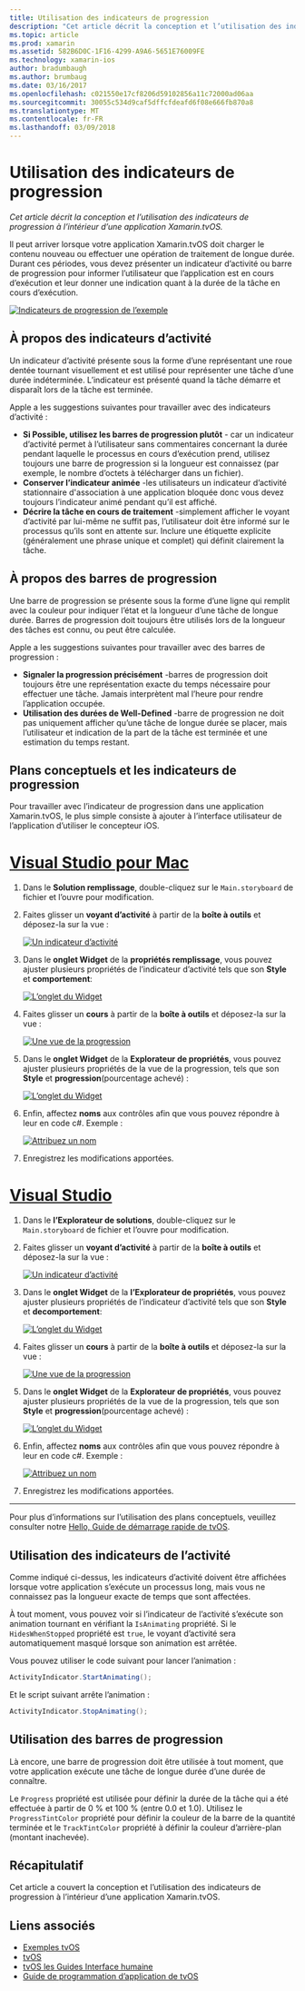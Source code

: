 ```yaml
---
title: Utilisation des indicateurs de progression
description: "Cet article décrit la conception et l’utilisation des indicateurs de progression à l’intérieur d’une application Xamarin.tvOS."
ms.topic: article
ms.prod: xamarin
ms.assetid: 582B6D0C-1F16-4299-A9A6-5651E76009FE
ms.technology: xamarin-ios
author: bradumbaugh
ms.author: brumbaug
ms.date: 03/16/2017
ms.openlocfilehash: c021550e17cf8206d59102856a11c72000ad06aa
ms.sourcegitcommit: 30055c534d9caf5dffcfdeafd6f08e666fb870a8
ms.translationtype: MT
ms.contentlocale: fr-FR
ms.lasthandoff: 03/09/2018
---
```

# <a name="working-with-progress-indicators"></a>Utilisation des indicateurs de progression

_Cet article décrit la conception et l’utilisation des indicateurs de progression à l’intérieur d’une application Xamarin.tvOS._


Il peut arriver lorsque votre application Xamarin.tvOS doit charger le contenu nouveau ou effectuer une opération de traitement de longue durée. Durant ces périodes, vous devez présenter un indicateur d’activité ou barre de progression pour informer l’utilisateur que l’application est en cours d’exécution et leur donner une indication quant à la durée de la tâche en cours d’exécution.

[![](progress-indicators-images/intro01.png "Indicateurs de progression de l’exemple")](progress-indicators-images/intro01.png#lightbox)

<a name="About-Activity-Indicators" />

## <a name="about-activity-indicators"></a>À propos des indicateurs d’activité

Un indicateur d’activité présente sous la forme d’une représentant une roue dentée tournant visuellement et est utilisé pour représenter une tâche d’une durée indéterminée. L’indicateur est présenté quand la tâche démarre et disparaît lors de la tâche est terminée.

Apple a les suggestions suivantes pour travailler avec des indicateurs d’activité :

- **Si Possible, utilisez les barres de progression plutôt** - car un indicateur d’activité permet à l’utilisateur sans commentaires concernant la durée pendant laquelle le processus en cours d’exécution prend, utilisez toujours une barre de progression si la longueur est connaissez (par exemple, le nombre d’octets à télécharger dans un fichier).
- **Conserver l’indicateur animée** -les utilisateurs un indicateur d’activité stationnaire d'association à une application bloquée donc vous devez toujours l’indicateur animé pendant qu’il est affiché.
- **Décrire la tâche en cours de traitement** -simplement afficher le voyant d’activité par lui-même ne suffit pas, l’utilisateur doit être informé sur le processus qu’ils sont en attente sur. Inclure une étiquette explicite (généralement une phrase unique et complet) qui définit clairement la tâche.

<a name="Summary" />

## <a name="about-progress-bars"></a>À propos des barres de progression

Une barre de progression se présente sous la forme d’une ligne qui remplit avec la couleur pour indiquer l’état et la longueur d’une tâche de longue durée. Barres de progression doit toujours être utilisés lors de la longueur des tâches est connu, ou peut être calculée.

Apple a les suggestions suivantes pour travailler avec des barres de progression :

- **Signaler la progression précisément** -barres de progression doit toujours être une représentation exacte du temps nécessaire pour effectuer une tâche. Jamais interprètent mal l’heure pour rendre l’application occupée.
- **Utilisation des durées de Well-Defined** -barre de progression ne doit pas uniquement afficher qu’une tâche de longue durée se placer, mais l’utilisateur et indication de la part de la tâche est terminée et une estimation du temps restant.

<a name="Progress-Indicators-and-Storyboards" />

## <a name="progress-indicators-and-storyboards"></a>Plans conceptuels et les indicateurs de progression

Pour travailler avec l’indicateur de progression dans une application Xamarin.tvOS, le plus simple consiste à ajouter à l’interface utilisateur de l’application d’utiliser le concepteur iOS.

# <a name="visual-studio-for-mactabvsmac"></a>[Visual Studio pour Mac](#tab/vsmac)
    
1. Dans le **Solution remplissage**, double-cliquez sur le `Main.storyboard` de fichier et l’ouvre pour modification.
1. Faites glisser un **voyant d’activité** à partir de la **boîte à outils** et déposez-la sur la vue : 

    [![](progress-indicators-images/activity01.png "Un indicateur d’activité")](progress-indicators-images/activity01.png#lightbox)
1. Dans le **onglet Widget** de la **propriétés remplissage**, vous pouvez ajuster plusieurs propriétés de l’indicateur d’activité tels que son **Style** et **comportement**: 

    [![](progress-indicators-images/activity02.png "L’onglet du Widget ")](progress-indicators-images/activity02.png#lightbox)
1. Faites glisser un **cours** à partir de la **boîte à outils** et déposez-la sur la vue : 

    [![](progress-indicators-images/activity03.png "Une vue de la progression")](progress-indicators-images/activity03.png#lightbox)
1. Dans le **onglet Widget** de la **Explorateur de propriétés**, vous pouvez ajuster plusieurs propriétés de la vue de la progression, tels que son **Style** et **progression**(pourcentage achevé) : 

    [![](progress-indicators-images/activity04.png "L’onglet du Widget")](progress-indicators-images/activity04.png#lightbox)
1. Enfin, affectez **noms** aux contrôles afin que vous pouvez répondre à leur en code c#. Exemple : 

    [![](progress-indicators-images/activity05.png "Attribuez un nom")](progress-indicators-images/activity05.png#lightbox)
1. Enregistrez les modifications apportées.

# <a name="visual-studiotabvswin"></a>[Visual Studio](#tab/vswin)
    
1. Dans le **l’Explorateur de solutions**, double-cliquez sur le `Main.storyboard` de fichier et l’ouvre pour modification.
1. Faites glisser un **voyant d’activité** à partir de la **boîte à outils** et déposez-la sur la vue : 

    [![](progress-indicators-images/activity01-vs.png "Un indicateur d’activité")](progress-indicators-images/activity01-vs.png#lightbox)
1. Dans le **onglet Widget** de la **l’Explorateur de propriétés**, vous pouvez ajuster plusieurs propriétés de l’indicateur d’activité tels que son **Style** et **decomportement**: 

    [![](progress-indicators-images/activity02-vs.png "L’onglet du Widget")](progress-indicators-images/activity02-vs.png#lightbox)
1. Faites glisser un **cours** à partir de la **boîte à outils** et déposez-la sur la vue : 

    [![](progress-indicators-images/activity03-vs.png "Une vue de la progression")](progress-indicators-images/activity03-vs.png#lightbox)
1. Dans le **onglet Widget** de la **Explorateur de propriétés**, vous pouvez ajuster plusieurs propriétés de la vue de la progression, tels que son **Style** et **progression**(pourcentage achevé) : 

    [![](progress-indicators-images/activity04-vs.png "L’onglet du Widget")](progress-indicators-images/activity04-vs.png#lightbox)
1. Enfin, affectez **noms** aux contrôles afin que vous pouvez répondre à leur en code c#. Exemple : 

    [![](progress-indicators-images/activity05-vs.png "Attribuez un nom")](progress-indicators-images/activity05-vs.png#lightbox)
1. Enregistrez les modifications apportées.

-----

Pour plus d’informations sur l’utilisation des plans conceptuels, veuillez consulter notre [Hello, Guide de démarrage rapide de tvOS](~/ios/tvos/get-started/hello-tvos.md). 

<a name="Working-with-Activity-Indicators" />

## <a name="working-with-activity-indicators"></a>Utilisation des indicateurs de l’activité

Comme indiqué ci-dessus, les indicateurs d’activité doivent être affichées lorsque votre application s’exécute un processus long, mais vous ne connaissez pas la longueur exacte de temps que sont affectées.

À tout moment, vous pouvez voir si l’indicateur de l’activité s’exécute son animation tournant en vérifiant la `IsAnimating` propriété. Si le `HidesWhenStopped` propriété est `true`, le voyant d’activité sera automatiquement masqué lorsque son animation est arrêtée.

Vous pouvez utiliser le code suivant pour lancer l’animation : 

```csharp
ActivityIndicator.StartAnimating();
```

Et le script suivant arrête l’animation :

```csharp
ActivityIndicator.StopAnimating();
```

<a name="Working-with-Progress-Bars" />

## <a name="working-with-progress-bars"></a>Utilisation des barres de progression

Là encore, une barre de progression doit être utilisée à tout moment, que votre application exécute une tâche de longue durée d’une durée de connaître. 

Le `Progress` propriété est utilisée pour définir la durée de la tâche qui a été effectuée à partir de 0 % et 100 % (entre 0.0 et 1.0). Utilisez le `ProgressTintColor` propriété pour définir la couleur de la barre de la quantité terminée et le `TrackTintColor` propriété à définir la couleur d’arrière-plan (montant inachevée).

<a name="Summary" />

## <a name="summary"></a>Récapitulatif

Cet article a couvert la conception et l’utilisation des indicateurs de progression à l’intérieur d’une application Xamarin.tvOS.



## <a name="related-links"></a>Liens associés

- [Exemples tvOS](https://developer.xamarin.com/samples/tvos/all/)
- [tvOS](https://developer.apple.com/tvos/)
- [tvOS les Guides Interface humaine](https://developer.apple.com/tvos/human-interface-guidelines/)
- [Guide de programmation d’application de tvOS](https://developer.apple.com/library/prerelease/tvos/documentation/General/Conceptual/AppleTV_PG/)
